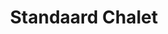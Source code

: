 ---
layout: page
title: Standaard Chalet
preview: 
    title: Standaard Chalet
    button:
        price: 109
        for: 2 nachten
    list:
        - scheergerief
        - reisgids
        - konijnepoot
        - pudding
---